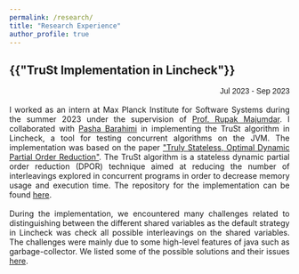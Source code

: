 ```yaml
---
permalink: /research/
title: "Research Experience"
author_profile: true
---
```

<h2>{{"TruSt Implementation in Lincheck"}}</h2>
<div style="text-align: right; font-family: Arial, sans-serif; font-size: 14px;">
  Jul 2023 - Sep 2023
</div>
<br>
<div style="text-align: justify;">
I worked as an intern at Max Planck Institute for Software Systems during the summer 2023 under the supervision of <a href="https://people.mpi-sws.org/~rupak/">Prof. Rupak Majumdar</a>. I collaborated with <a href="https://github.com/PashaBarahimi">Pasha Barahimi</a> in implementing the TruSt algorithm in Lincheck, a tool for testing concurrent algorithms on the JVM. The implementation was based on the paper <a href="https://plv.mpi-sws.org/genmc/popl2022-trust.pdf">"Truly Stateless, Optimal Dynamic Partial Order Reduction"</a>. The TruSt algorithm is a stateless dynamic partial order reduction (DPOR) technique aimed at reducing the number of interleavings explored in concurrent programs in order to decrease memory usage and execution time. The repository for the implementation can be found <a href="https://github.com/rupakm/lincheck">here</a>.
</div>     
<br>
<div style="text-align: justify;">
During the implementation, we encountered many challenges related to distinguishing between the different shared variables as the default strategy in Lincheck was check all possible interleavings on the shared variables. The challenges were mainly due to some high-level features of java such as garbage-collector. We listed some of the possible solutions and their issues <a href="https://github.com/rupakm/lincheck/blob/master/src/jvm/main/org/jetbrains/kotlinx/lincheck/strategy/managed/trust/README.md">here</a>.
</div>